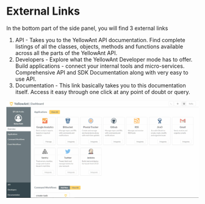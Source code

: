 # External Links

In the bottom part of the side panel, you will find 3 external links

1. API - Takes you to the YellowAnt API documentation. Find complete listings of all the classes, objects, methods and functions available across all the parts of the YellowAnt API. 
2. Developers - Explore what the YellowAnt Developer mode has to offer. Build applications - connect your internal tools and micro-services. Comprehensive API and SDK Documentation along with very easy to use API.
3. Documentation - This link basically takes you to this documentation itself. Access it easy through one click at any point of doubt or query.

![](/assets/External.jpg)




